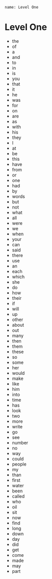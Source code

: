 ```ngMeta
name: Level One
```

# Level One

- the
- of
- a
- and
- to
- in
- is
- you
- that
- it
- he
- was
- for
- on
- are
- as
- with
- his
- they
- I
- at
- be
- this
- have
- from
- or
- one
- had
- by
- words
- but
- not
- what
- all
- were
- we
- when
- your
- can
- said
- there
- use
- an
- each
- which
- she
- do
- how
- their
- if
- will
- up
- other
- about
- out
- many
- then
- them
- these
- so
- some
- her
- would
- make
- like
- him
- into
- time
- has
- look
- two
- more
- write
- go
- see
- number
- no
- way
- could
- people
- my
- than
- first
- water
- been
- called
- who
- oil
- sit
- now
- find
- long
- down
- day
- did
- get
- come
- made
- may
- part